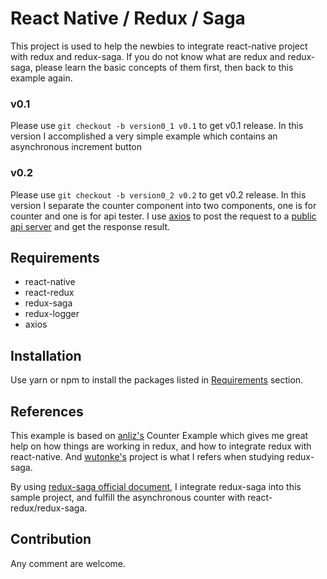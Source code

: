 # React Native / Redux / Saga
This project is used to help the newbies to integrate react-native project with redux and redux-saga.
If you do not know what are redux and redux-saga, please learn the basic concepts of them first, then back to this example again.

### v0.1
Please use `git checkout -b version0_1 v0.1` to get v0.1 release. In this version I accomplished a very simple example which contains an asynchronous increment button

### v0.2
Please use `git checkout -b version0_2 v0.2` to get v0.2 release. In this version I separate the counter component into two components, one is for counter and one is for api tester. I use [axios](https://github.com/mzabriskie/axios) to post the request to a [public api server](https://jsonplaceholder.typicode.com/) and get the response result.

## <a name='requirement'>Requirements
- react-native
- react-redux
- redux-saga
- redux-logger
- axios

## Installation
Use yarn or npm to install the packages listed in [Requirements](#requirement) section.

## References
This example is based on [anliz's](https://github.com/alinz/example-react-native-redux/tree/master/Counter) Counter Example which gives me great help on how things are working in redux, and how to integrate redux with react-native. And [wutonke's](https://github.com/wutongke/react-native-one) project is what I refers when studying redux-saga.

By using [redux-saga official document](https://redux-saga.github.io/redux-saga/docs/introduction/BeginnerTutorial.html), I integrate redux-saga into this sample project, and fulfill the asynchronous counter with react-redux/redux-saga.

## Contribution
Any comment are welcome.
